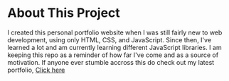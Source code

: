 # About This Project


I created this personal portfolio website when I was still fairly new to web development, using only HTML, CSS, and JavaScript. Since then, I've learned a lot and am currently learning different JavaScript libraries. I am keeping this repo as a reminder of how far I've come and as a source of motivation. If anyone ever stumble accross this do check out my latest portfolio, <a href="sxhilx.vercel.app"> Click here<a>
